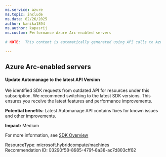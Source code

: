 ```yaml
---
ms.service: azure
ms.topic: include
ms.date: 02/26/2025
author: kanika1894
ms.author: kapasrij
ms.custom: Performance Azure Arc-enabled servers
  
# NOTE:  This content is automatically generated using API calls to Azure. Any edits made on these files will be overwritten in the next run of the script. 
  
---
```

  
## Azure Arc-enabled servers  
  
<!--03290f58-8985-479f-8a38-ac7d803cff62_begin-->

#### Update Automanage to the latest API Version  
  
We identified SDK requests from outdated API for resources under this subscription. We recommend switching to the latest SDK versions. This ensures you receive the latest features and performance improvements.  
  
**Potential benefits**: Latest Automanage API contains fixes for known issues and other improvements.  

**Impact:** Medium
  
For more information, see [SDK Overview](/azure/automanage/reference-sdk)  

ResourceType: microsoft.hybridcompute/machines  
Recommendation ID: 03290f58-8985-479f-8a38-ac7d803cff62  


<!--03290f58-8985-479f-8a38-ac7d803cff62_end-->

<!--articleBody-->
